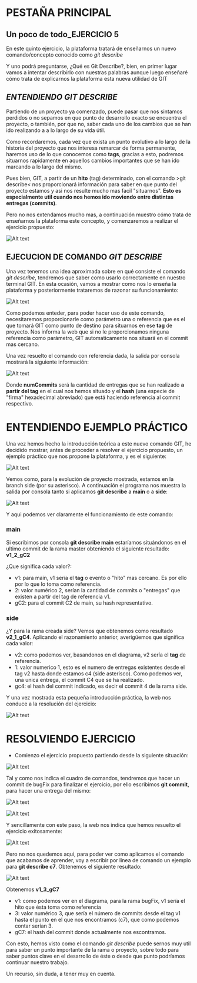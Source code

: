 # PESTAÑA PRINCIPAL 
## Un poco de todo_EJERCICIO 5

En este quinto ejercicio, la plataforma tratará de enseñarnos un nuevo comando/concepto conocido como _git describe_

Y uno podrá preguntarse, ¿Qué es Git Describe?, bien, en primer lugar vamos a intentar describirlo con nuestras palabras aunque luego enseñaré cómo trata de explicarnos la plataforma esta nueva utilidad de GIT

## _ENTENDIENDO GIT DESCRIBE_

Partiendo de un proyecto ya comenzado, puede pasar que nos sintamos perdidos o no sepamos en que punto de desarrollo exacto se encuentra el proyecto, o también, por que no, saber cada uno de los cambios que se han ido realizando a a lo largo de su vida útil.

Como recordaremos, cada vez que exista un punto evolutivo a lo largo de la historia del proyecto que nos interesa remarcar de forma permanente, haremos uso de lo que conocemos como **tags**, gracias a esto, podremos situarnos rapidamente en aquellos cambios importantes que se han ido marcando a lo largo del mismo.

Pues bien, GIT, a partir de un **hito** (tag) determinado, con el comando >git describe< nos proporcionará información para saber en que punto del proyecto estamos y asi nos resulte mucho mas facil "situarnos". **Esto es especialmente util cuando nos hemos ido moviendo entre distintas entregas (commits)**. 

Pero no nos extendamos mucho mas, a continuación muestro cómo trata de enseñarnos la plataforma este concepto, y comenzaremos a realizar el ejercicio propuesto:

![Alt text](Fotografias/Introduccion.jpg)

## EJECUCION DE COMANDO _GIT DESCRIBE_

Una vez tenemos una idea aproximada sobre en qué consiste el comando _git describe_, tendremos que saber como usarlo correctamente en nuestro terminal GIT. En esta ocasión, vamos a mostrar como nos lo enseña la plataforma y posteriormente trataremos de razonar su funcionamiento:

![Alt text](Fotografias/Introduccion_funcionamiento.jpg)

Como podemos enteder, para poder hacer uso de este comando, necesitaremos proporcionarle como parámetro una **<ref>** o referencia que es el que tomará GIT como punto de destino para situarnos en ese **tag** de proyecto. Nos informa la web que si no le proporcionamos ninguna referencia como parámetro, GIT automaticamente nos situará en el commit mas cercano.

Una vez resuelto el comando con referencia dada, la salida por consola mostrará la siguiente información:

![Alt text](Fotografias/Introduccion_comandoSalida.jpg)

Donde **numCommits** será la cantidad de entregas que se han realizado **a partir del tag** en el cual nos hemos situado y el **hash** (una especie de "firma" hexadecimal abreviado) que está haciendo referencia al commit respectivo.

# ENTENDIENDO EJEMPLO PRÁCTICO 

Una vez hemos hecho la introducción teórica a este nuevo comando GIT, he decidido mostrar, antes de proceder a resolver el ejercicio propuesto, un ejemplo práctico que nos propone la plataforma, y es el siguiente:

![Alt text](Fotografias/ejemploPractico1.jpg)

Vemos como, para la evolución de proyecto mostrada, estamos en la branch side (por su asterisco). A continuación el programa nos muestra la salida por consola tanto si aplicamos **git describe** a **main** o a **side**:

![Alt text](Fotografias/ejemploPractico2.jpg)

Y aqui podemos ver claramente el funcionamiento de este comando:

### main

Si escribimos por consola **git describe main** estaríamos situándonos en el ultimo commit de la rama master obteniendo el siguiente resultado: **v1_2_gC2**

¿Que significa cada valor?:

- v1: para main, v1 sería el **tag** o evento o "hito" mas cercano. Es por ello por lo que lo toma como referencia.
- 2: valor numérico 2, serían la cantidad de commits o "entregas" que existen a partir del tag de referencia v1.
- gC2: para el commit C2 de main, su hash representativo.

### side

¿Y para la rama creada side? Vemos que obtenemos como resultado **v2_1_gC4**. Aplicando el razonamiento anterior, averigüemos que significa cada valor:

- v2: como podemos ver, basandonos en el diagrama, v2 sería el **tag** de referencia.
- 1: valor numerico 1, esto es el numero de entregas existentes desde el tag v2 hasta donde estamos c4 (side asterisco). Como podemos ver, una unica entrega, el commit C4 que se ha realizado.
- gc4: el hash del commit indicado, es decir el commit 4 de la rama side.

Y una vez mostrada esta pequeña introducción práctica, la web nos conduce a la resolución del ejercicio:

![Alt text](Fotografias/ejemploPracticoFinal.jpg)

# RESOLVIENDO EJERCICIO

- Comienzo el ejercicio propuesto partiendo desde la siguiente situación:

![Alt text](Fotografias/ResolEjercicio1.jpg)

Tal y como nos indica el cuadro de comandos, tendremos que hacer un commit de bugFix para finalizar el ejercicio, por ello escribimos **git commit**, para hacer una entrega del mismo:

![Alt text](Fotografias/ResolEjercicio2.jpg)

![Alt text](Fotografias/ResolEjercicio3.jpg)

Y sencillamente con este paso, la web nos indica que hemos resuelto el ejercicio exitosamente:

![Alt text](Fotografias/ResolEjercicioX.jpg)

Pero no nos quedemos aqui, para poder ver como aplicamos el comando que acabamos de aprender, voy a escribir por linea de comando un ejemplo para **git describe c7**. Obtenemos el siguiente resultado:

![Alt text](Fotografias/ResolEjercicioXY.jpg)

Obtenemos **v1_3_gC7**

- v1: como podemos ver en el diagrama, para la rama bugFix, v1 sería el hito que ésta toma como referencia
- 3: valor numérico 3, que sería el número de commits desde el tag v1 hasta el punto en el que nos encontramos (c7), que como podemos contar serían 3.
- gC7: el hash del commit donde actualmente nos escontramos.

Con esto, hemos visto como el comando _git describe_ puede sernos muy util para saber un punto importante de la rama o proyecto, sobre todo para saber puntos clave en el desarrollo de éste o desde que punto podríamos continuar nuestro trabajo. 

Un recurso, sin duda, a tener muy en cuenta.